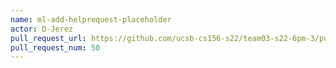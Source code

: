 ```yaml
---
name: ml-add-helprequest-placeholder
actor: D-Jerez
pull_request_url: https://github.com/ucsb-cs156-s22/team03-s22-6pm-3/pull/50
pull_request_num: 50
---
```

